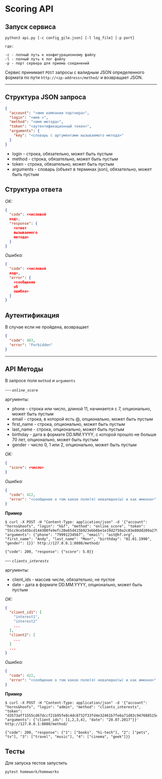 # Scoring API

## Запуск сервиса

    python3 api.py [-c config_gile.json] [-l log_file] [-p port]

    где:

    -c - полный путь к конфигурационному файлу
    -l - полный путь к лог файлу
    -p - порт сервера для приема соединений

Сервис принимает `POST` запросы с валидным JSON определенного формата по пути `http://<ip-address>/method/` и возвращает
JSON.

---

## Структура JSON запроса

```json
{
  "account": "<имя компании партнера>",
  "login": "<имя >",
  "method": "<имя метода>",
  "token": "<аутентификационный токен>",
  "arguments": {
    "key": "<словарь с аргументами вызываемого метода>"
  }
}
```

- login - строка, обязательно, может быть пустым
- method - строка, обязательно, может быть пустым
- token - строка, обязательно, может быть пустым
- arguments - словарь (объект в терминах json), обязательно, может быть пустым

## Структура ответа

_OK:_

```json
{
  "code": <числовой
  код>,
  "response": {
    <ответ
    вызываемого
    метода>
  }
}
```

_Ошибка:_

```json
{
  "code": <числовой
  код>,
  "error": {
    <сообщение
    об
    ошибке>
  }
}
```

## Аутентификация

В случае если не пройдена, возвращает

```json
{
  "code": 403,
  "error": "Forbidden"
}
```

---

## API Методы

В запросе поля `method` и `arguments`

--- _`online_score`_

аргументы:

- phone - строка или число, длиной 11, начинается с 7, опционально, может быть пустым
- email - строка, в которой есть @, опционально, может быть пустым
- first_name - строка, опционально, может быть пустым
- last_name - строка, опционально, может быть пустым
- birthday - дата в формате DD.MM.YYYY, с которой прошло не больше 70 лет, опционально, может быть пустым
- gender - число 0, 1 или 2, опционально, может быть пустым

_OK:_

```json
{
  "score": <число>
}
```

_Ошибка:_

```json
{
  "code": 422,
  "error": "<сообщение о том какое поле(я) невалидно(ы) и как именно>"
}
```

__Пример__

    $ curl -X POST -H "Content-Type: application/json" -d '{"account": "horns&hoofs", "login": "h&f", "method": "online_score", "token": "55cc9ce545bcd144300fe9efc28e65d415b923ebb6be1e19d2750a2c03e80dd209a27954dca045e5bb12418e", "arguments": {"phone": "79991234567", "email": "ast@hf.org", "first_name": "Andy", "last_name": "Moor", "birthday": "01.01.1990", "gender": 1}}' http://127.0.0.1:8080/method/

    {"code": 200, "response": {"score": 5.0}}

--- _`clients_interests`_

aргументы:

- client_ids - массив числе, обязательно, не пустое
- date - дата в формате DD.MM.YYYY, опционально, может быть пустым

_OK:_

```json
{
  "client_id1": [
    "interest1",
    "interest2"
    ...
  ],
  "client2": [
    ...
  ]
  ...
}
```

_Ошибка:_

```json
{
  "code": 422,
  "error": "<сообщение о том какое поле(я) невалидно(ы) и как именно>"
}
```

__Пример__

    $ curl -X POST -H "Content-Type: application/json" -d '{"account": "horns&hoofs", "login": "admin", "method": "clients_interests", "token": "d3573aff1555cd67dccf21b95fe8c4dc8732f33fd4e32461b7fe6a71d83c947688515e36774c00fb630b039fe2223c9", "arguments": {"client_ids": [1,2,3,4], "date": "20.07.2017"}}' http://127.0.0.1:8080/method/

    {"code": 200, "response": {"1": ["books", "hi-tech"], "2": ["pets", "tv"], "3": ["travel", "music"], "4": ["cinema", "geek"]}}

## Тесты

Для запуска тестов запустить

```shell
pytest homework/homeworks     
```